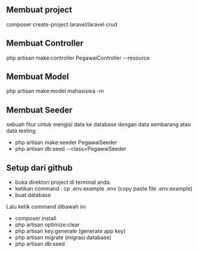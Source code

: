 ## Membuat project
composer create-project laravel/laravel crud

## Membuat Controller
php artisan make:controller PegawaiController --resource

## Membuat Model
php artisan make:model mahasiswa -m

## Membuat Seeder
sebuah fitur untuk mengisi data ke database dengan data sembarang atau data testing

- php artisan make:seeder PegawaiSeeder
- php artisan db:seed --class=PegawaiSeeder

## Setup dari github
- buka direktori project di terminal anda.
- ketikan command : cp .env.example .env (copy paste file .env.example)
- buat database

Lalu ketik command dibawah ini
- composer install
- php artisan optimize:clear
- php artisan key:generate (generate app key)
- php artisan migrate (migrasi database)
- php artisan db:seed 

